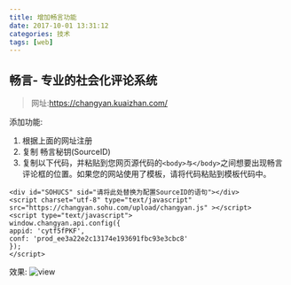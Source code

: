 ```yaml
---
title: 增加畅言功能
date: 2017-10-01 13:31:12
categories: 技术
tags: [web] 
---
```

## 畅言- 专业的社会化评论系统
>网址:https://changyan.kuaizhan.com/

添加功能:
1. 根据上面的网址注册
2. 复制 畅言秘钥(SourceID)
3. 复制以下代码，并粘贴到您网页源代码的```<body>与</body>```之间想要出现畅言评论框的位置。如果您的网站使用了模板，请将代码粘贴到模板代码中。
```aidl
<div id="SOHUCS" sid="请将此处替换为配置SourceID的语句"></div>
<script charset="utf-8" type="text/javascript" src="https://changyan.sohu.com/upload/changyan.js" ></script>
<script type="text/javascript">
window.changyan.api.config({
appid: 'cytf5fPKF',
conf: 'prod_ee3a22e2c13174e193691fbc93e3cbc8'
});
</script>
```
效果:
![view](/images/畅言.png)